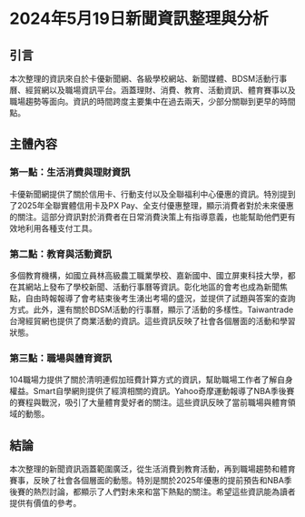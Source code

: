 # 2024年5月19日新聞資訊整理與分析

## 引言

本次整理的資訊來自於卡優新聞網、各級學校網站、新聞媒體、BDSM活動行事曆、經貿網以及職場資訊平台。涵蓋理財、消費、教育、活動資訊、體育賽事以及職場趨勢等面向。資訊的時間跨度主要集中在過去兩天，少部分關聯到更早的時間點。

## 主體內容

### 第一點：生活消費與理財資訊

卡優新聞網提供了關於信用卡、行動支付以及全聯福利中心優惠的資訊。特別提到了2025年全聯實體信用卡及PX Pay、全支付優惠整理，顯示消費者對於未來優惠的關注。這部分資訊對於消費者在日常消費決策上有指導意義，也能幫助他們更有效地利用各種支付工具。

### 第二點：教育與活動資訊

多個教育機構，如國立員林高級農工職業學校、嘉新國中、國立屏東科技大學，都在其網站上發布了學校新聞、活動行事曆等資訊。彰化地區的會考也成為新聞焦點，自由時報報導了會考結束後考生湧出考場的盛況，並提供了試題與答案的查詢方式。此外，還有關於BDSM活動的行事曆，顯示了活動的多樣性。Taiwantrade 台灣經貿網也提供了商業活動的資訊。這些資訊反映了社會各個層面的活動和學習狀態。

### 第三點：職場與體育資訊

104職場力提供了關於清明連假加班費計算方式的資訊，幫助職場工作者了解自身權益。Smart自學網則提供了經濟相關的資訊。Yahoo奇摩運動報導了NBA季後賽的賽程與戰況，吸引了大量體育愛好者的關注。這些資訊反映了當前職場與體育領域的動態。

## 結論

本次整理的新聞資訊涵蓋範圍廣泛，從生活消費到教育活動，再到職場趨勢和體育賽事，反映了社會各個層面的動態。特別是關於2025年優惠的提前預告和NBA季後賽的熱烈討論，都顯示了人們對未來和當下熱點的關注。希望這些資訊能為讀者提供有價值的參考。
